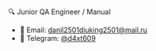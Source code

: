 🔍 Junior QA Engineer / Manual 
- 📧 Email: danil2501diuking2501@mail.ru  
- 💬 Telegram: [@d4xt609](@d4xt609)  

